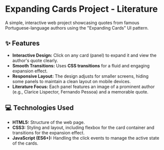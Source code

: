 # Expanding Cards Project - Literature

A simple, interactive web project showcasing quotes from famous Portuguese-language authors using the "Expanding Cards" UI pattern.

## ✨ Features

* **Interactive Design:** Click on any card (panel) to expand it and view the author's quote clearly.
* **Smooth Transitions:** Uses **CSS transitions** for a fluid and engaging expansion effect.
* **Responsive Layout:** The design adjusts for smaller screens, hiding some panels to maintain a clean layout on mobile devices.
* **Literature Focus:** Each panel features an image of a prominent author (e.g., Clarice Lispector, Fernando Pessoa) and a memorable quote.

## 💻 Technologies Used

* **HTML5:** Structure of the web page.
* **CSS3:** Styling and layout, including flexbox for the card container and transitions for the expansion effect.
* **JavaScript (ES6+):** Handling the click events to manage the active state of the cards.
